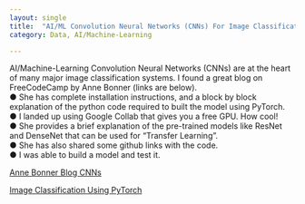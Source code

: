 ```yaml
---
layout: single
title:  "AI/ML Convolution Neural Networks (CNNs) For Image Classification"
category: Data, AI/Machine-Learning

---
```


AI/Machine-Learning Convolution Neural Networks (CNNs) are at the heart of many major image classification systems. I found a great blog on FreeCodeCamp by Anne Bonner (links are below). <br>
●	She has complete installation instructions, and a block by block explanation of the python code required to built the model using PyTorch. <br>
●	I landed up using Google Collab that gives you a free GPU. How cool! <br>
●	She provides a brief explanation of the pre-trained models like ResNet and DenseNet that can be used for “Transfer Learning”. <br>
●	She has also shared some github links with the code. <br>
●	I was able to build a model and test it. <br>


[Anne Bonner Blog CNNs](https://www.freecodecamp.org/news/how-to-build-the-best-image-classifier-3c72010b3d55/)

[Image Classification Using PyTorch](https://www.youtube.com/watch?v=zFA8Cm13Xmk)